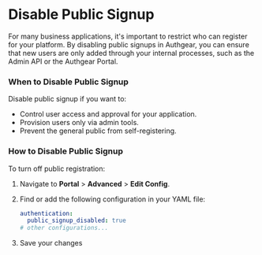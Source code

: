 # Disable Public Signup

For many business applications, it's important to restrict who can register for your platform. By disabling public signups in Authgear, you can ensure that new users are only added through your internal processes, such as the Admin API or the Authgear Portal.

### When to Disable Public Signup <a href="#when-to-disable-public-signup" id="when-to-disable-public-signup"></a>

Disable public signup if you want to:

* Control user access and approval for your application.
* Provision users only via admin tools.
* Prevent the general public from self-registering.

### How to Disable Public Signup <a href="#how-to-disable-public-signup" id="how-to-disable-public-signup"></a>

To turn off public registration:

1. Navigate to **Portal** > **Advanced** > **Edit Config**.
2.  Find or add the following configuration in your YAML file:

    ```yaml
    authentication:
      public_signup_disabled: true
    # other configurations...
    ```
3. Save your changes

